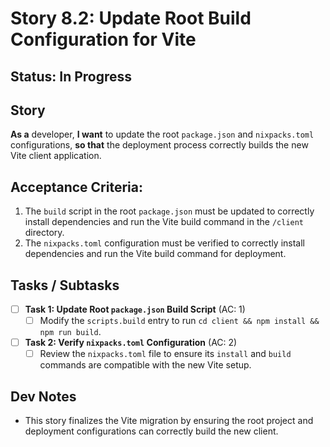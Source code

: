 # Story 8.2: Update Root Build Configuration for Vite

## Status: In Progress

## Story
**As a** developer,
**I want** to update the root `package.json` and `nixpacks.toml` configurations,
**so that** the deployment process correctly builds the new Vite client application.

## Acceptance Criteria:
1. The `build` script in the root `package.json` must be updated to correctly install dependencies and run the Vite build command in the `/client` directory.
2. The `nixpacks.toml` configuration must be verified to correctly install dependencies and run the Vite build command for deployment.

## Tasks / Subtasks

- [ ] **Task 1: Update Root `package.json` Build Script** (AC: 1)
    - [ ] Modify the `scripts.build` entry to run `cd client && npm install && npm run build`.

- [ ] **Task 2: Verify `nixpacks.toml` Configuration** (AC: 2)
    - [ ] Review the `nixpacks.toml` file to ensure its `install` and `build` commands are compatible with the new Vite setup.

## Dev Notes
*   This story finalizes the Vite migration by ensuring the root project and deployment configurations can correctly build the new client.
